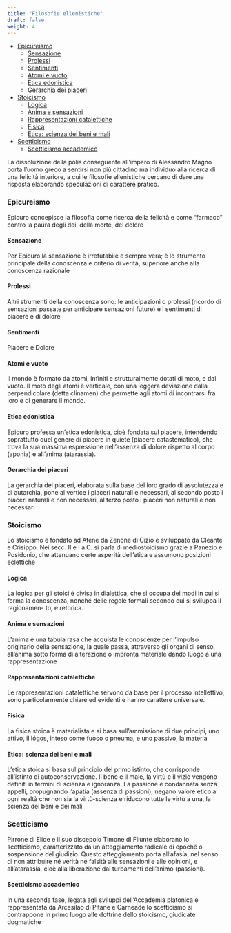 ```yaml
---
title: "Filosofie ellenistiche"
draft: false
weight: 4
---
```


- [Epicureismo](#epicureismo)
    - [Sensazione](#sensazione)
    - [Prolessi](#prolessi)
    - [Sentimenti](#sentimenti)
    - [Atomi e vuoto](#atomi-e-vuoto)
    - [Etica edonistica](#etica-edonistica)
    - [Gerarchia dei piaceri](#gerarchia-dei-piaceri)
- [Stoicismo](#stoicismo)
    - [Logica](#logica)
    - [Anima e sensazioni](#anima-e-sensazioni)
    - [Rappresentazioni catalettiche](#rappresentazioni-catalettiche)
    - [Fisica](#fisica)
    - [Etica: scienza dei beni e mali](#etica-scienza-dei-beni-e-mali)
- [Scetticismo](#scetticismo)
    - [Scetticismo accademico](#scetticismo-accademico)

La dissoluzione della pólis conseguente all’impero di Alessandro Magno porta l’uomo greco a sentirsi non più cittadino ma individuo alla ricerca di una felicità interiore, a cui le filosofie ellenistiche cercano di dare una risposta elaborando speculazioni di carattere pratico. 

### Epicureismo
Epicuro concepisce la filosofia come ricerca della felicità e come “farmaco” contro la paura degli dei, della morte, del dolore

#### Sensazione
Per Epicuro la sensazione è irrefutabile e sempre vera; è lo strumento principale della conoscenza e criterio di verità, superiore anche alla conoscenza razionale 

#### Prolessi
Altri strumenti della conoscenza sono: le anticipazioni o prolessi (ricordo di sensazioni passate per anticipare sensazioni future) e i sentimenti di piacere e di dolore 

#### Sentimenti
Piacere e Dolore

#### Atomi e vuoto
Il mondo è formato da atomi, infiniti e strutturalmente dotati di moto, e dal vuoto. Il moto degli atomi è verticale, con una leggera deviazione dalla perpendicolare (detta clinamen) che permette agli atomi di incontrarsi fra loro e di generare il mondo. 

#### Etica edonistica
Epicuro professa un’etica edonistica, cioè fondata sul piacere, intendendo soprattutto quel genere di piacere in quiete (piacere catastematico), che trova la sua massima espressione nell’assenza di dolore rispetto al corpo (aponia) e all’anima (atarassia). 

#### Gerarchia dei piaceri
La gerarchia dei piaceri, elaborata sulla base del loro grado di assolutezza e di autarchia, pone al vertice i piaceri naturali e necessari, al secondo posto i piaceri naturali e non necessari, al terzo posto i piaceri non naturali e non necessari 

### Stoicismo
Lo stoicismo è fondato ad Atene da Zenone di Cizio e sviluppato da Cleante e Crisippo. Nei secc. II e I a.C. si parla di mediostoicismo grazie a Panezio e Posidonio, che attenuano certe asperità dell’etica e assumono posizioni eclettiche

#### Logica
La logica per gli stoici è divisa in dialettica, che si occupa dei modi in cui si forma la conoscenza, nonché delle regole formali secondo cui si sviluppa il ragionamen- to, e retorica. 

#### Anima e sensazioni
L’anima è una tabula rasa che acquista le conoscenze per l’impulso originario della sensazione, la quale passa, attraverso gli organi di senso, all’anima sotto forma di alterazione o impronta materiale dando luogo a una rappresentazione 

#### Rappresentazioni catalettiche
Le rappresentazioni catalettiche servono da base per il processo intellettivo, sono particolarmente chiare ed evidenti e hanno carattere universale. 

#### Fisica
La fisica stoica è materialista e si basa sull’ammissione di due principi, uno attivo, il lógos, inteso come fuoco o pneuma, e uno passivo, la materia 

#### Etica: scienza dei beni e mali
L’etica stoica si basa sul principio del primo istinto, che corrisponde all’istinto di autoconservazione. Il bene e il male, la virtù e il vizio vengono definiti in termini di scienza e ignoranza. La passione è condannata senza appelli, propugnando l’apatia (assenza di passioni); negano valore etico a ogni realtà che non sia la virtù-scienza e riducono tutte le virtù a una, la scienza dei beni e dei mali 

### Scetticismo
Pirrone di Elide e il suo discepolo Timone di Fliunte elaborano lo scetticismo, caratterizzato da un atteggiamento radicale di epoché o sospensione del giudizio. Questo atteggiamento porta all’afasía, nel senso di non attribuire né verità né falsità alle sensazioni e alle opinioni, e all’atarassia, cioè alla liberazione dai turbamenti dell’animo (passioni). 

#### Scetticismo accademico
In una seconda fase, legata agli sviluppi dell’Accademia platonica e rappresentata da Arcesilao di Pitane e Carneade lo scetticismo si contrappone in primo luogo alle dottrine dello stoicismo, giudicate dogmatiche 







